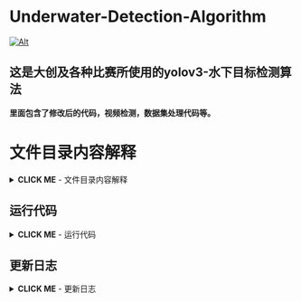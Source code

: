 
# Underwater-Detection-Algorithm

[![Alt](https://img.shields.io/github/repo-size/Team-Coding-Like-Immortal/Underwater-Detection-Algorithm?style=for-the-badge)](https://github.com/Team-Coding-Like-Immortal/Underwater-Detection-Algorithm/)

## 这是大创及各种比赛所使用的yolov3-水下目标检测算法

**里面包含了修改后的代码，视频检测，数据集处理代码等。**


# 文件目录内容解释
<details><summary><b>CLICK ME</b> - 文件目录内容解释</summary>
  

* `assets`:一些样本预测图，基本不用动
* `checkpoint`:每次训练完的模型都会放这
* `config`:yolov3神经网络的配置文件以及.data文件
* `data`:存放数据集的地方，里面是custom是存放自定义数据集的，里面有test.py和voc_label.py文件用来生成标签文件和数据集中的图片路径
* `other-utils`:存放各种杂七杂八的代码，都是yolo有关的，包含之前试着写的视频检测和摄像头检测
* `pyqt_ui`:未来打算用qt写一个界面方便使用，存放相关的.py和.ui文件
* `requirement`:存放了运行训练、检测、测试的指令，所需依赖，权重下载文件
* `utils`:存放关于yolo神经网络相关的方法和函数
* `weights`:存放权重
* `detect.py`:检测图片
* `train.py`:训练模型
* `test.py`:测试模型
* `video_detect.py`:视频或者摄像头检测
* `models.py`:神经网络架构
</details>

## 运行代码
<details><summary><b>CLICK ME</b> - 运行代码</summary>
  
```
python train.py --model_def config/yolov3-custom.cfg --data_config config/custom.data --pretrained_weights weights/darknet53.conv.74
python test.py --weights_path weights/yolov3_ckpt_125.pth --data_config config/custom.data --class_path data/custom/classes.names --model_def config/yolov3-custom.cfg
python train.py --model_def config/yolov3-custom.cfg --data_config config/custom.data --pretrained_weights weights/yolov3_ckpt.pth --batch_size 693 --epochs 50 --checkpoint_interval 5
python detect.py --image_folder data/test --model_def config/yolov3-custom.cfg --weights_path weights/yolov3_ckpt.pth --class_path data/custom/classes.names
```

</details>

## 更新日志

<details><summary><b>CLICK ME</b> - 更新日志</summary>
  
- 2020.4.29 加入了摄像头检测
```diff
+ video_detect.py
```

</details>
